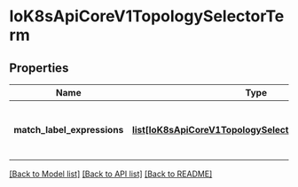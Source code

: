 # IoK8sApiCoreV1TopologySelectorTerm

## Properties
Name | Type | Description | Notes
------------ | ------------- | ------------- | -------------
**match_label_expressions** | [**list[IoK8sApiCoreV1TopologySelectorLabelRequirement]**](IoK8sApiCoreV1TopologySelectorLabelRequirement.md) | A list of topology selector requirements by labels. | [optional] 

[[Back to Model list]](../README.md#documentation-for-models) [[Back to API list]](../README.md#documentation-for-api-endpoints) [[Back to README]](../README.md)


